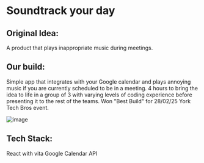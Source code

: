 # Soundtrack your day
## Original Idea:
A product that plays inappropriate music during meetings.

## Our build:
Simple app that integrates with your Google calendar and plays annoying music if you are currently scheduled to be in a meeting.
4 hours to bring the idea to life in a group of 3 with varying levels of coding experience before presenting it to the rest of the teams.
Won "Best Build" for 28/02/25 York Tech Bros event. 

![image](https://github.com/user-attachments/assets/205ee446-1f39-4ffd-8ba1-8d9559076f8f)

## Tech Stack:
React with vita
Google Calendar API
